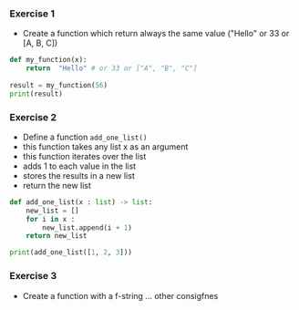 ### Exercise 1

- Create a function which return always the same value ("Hello" or 33 or [A, B, C])

```python
def my_function(x):
    return  "Hello" # or 33 or ["A", "B", "C"]
    
result = my_function(56)
print(result)
```

### Exercise 2

- Define a function `add_one_list()` 
- this function takes any list x as an argument
- this function iterates over the list
- adds 1 to each value in the list
- stores the results in a new list
- return the new list

```python
def add_one_list(x : list) -> list:
    new_list = []
    for i in x :
        new_list.append(i + 1)
    return new_list

print(add_one_list([1, 2, 3]))
```

### Exercise 3

- Create a function with a f-string
... other consigfnes
